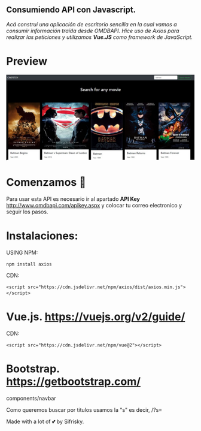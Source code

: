 ## Consumiendo API con Javascript.

_Acá construí una aplicación de escritorio sencilla en la cual vamos a consumir información traída desde OMDBAPI._
_Hice uso de Axios para realizar las peticiones y utilizamos **Vue.JS** como framework de JavaScript._


# Preview

![](docs/screenshot.jpeg)

# Comenzamos 🚀


Para usar esta API es necesario ir al apartado **API Key**
http://www.omdbapi.com/apikey.aspx y colocar tu correo electronico y seguir los pasos.


# Instalaciones:

USING NPM:

```
npm install axios
```

CDN:
```
<script src="https://cdn.jsdelivr.net/npm/axios/dist/axios.min.js"></script>
```

# Vue.js. https://vuejs.org/v2/guide/

CDN:
```
<script src="https://cdn.jsdelivr.net/npm/vue@2"></script>
```

# Bootstrap. https://getbootstrap.com/

components/navbar

Como queremos buscar por titulos usamos la "s" es decir, /?s=


Made with a lot of 💕 by Sifrisky.
